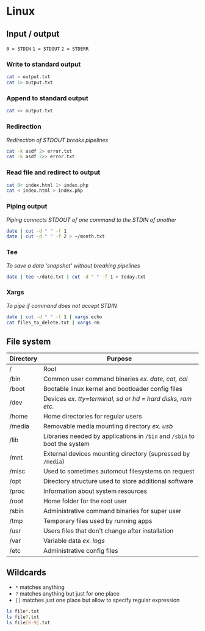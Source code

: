 # Linux

## Input / output
`0 = STDIN`
`1 = STDOUT`
`2 = STDERR`

### Write to standard output
```sh
cat > output.txt
cat 1> output.txt
```

### Append to standard output
```sh
cat >> output.txt
```

### Redirection
_Redirection of STDOUT breaks pipelines_
```sh
cat -k asdf 2> error.txt
cat -k asdf 2>> error.txt
```

### Read file and redirect to output
```sh
cat 0< index.html 1> index.php
cat < index.html > index.php
```

### Piping output
_Piping connects STDOUT of one command to the STDIN of another_
```sh
date | cut -d " " -f 1
date | cut -d " " -f 2 > ~/month.txt
```

### Tee
_To save a data 'snapshot' without breaking pipelines_
```sh
date | tee ~/date.txt | cut -d " " -f 1 > today.txt
```

### Xargs
_To pipe if command does not accept STDIN_
```sh
date | cut -d " " -f 1 | xargs echo
cat files_to_delete.txt | xargs rm
```

## File system

| Directory | Purpose                                                                   |
| ---       | ---                                                                       |
| /         | Root                                                                      |
| /bin      | Common user command binaries _ex. date, cat, cal_                         |
| /boot     | Bootable linux kernel and bootloader config files                         |
| /dev      | Devices _ex. tty=terminal, sd or hd = hard disks, ram etc._               |
| /home     | Home directories for regular users                                        |
| /media    | Removable media mounting directory _ex. usb_                              |
| /lib      | Libraries needed by applications in `/bin` and `/sbin` to boot the system |
| /mnt      | External devices mounting directory (supressed by `/media`)               |
| /misc     | Used to sometimes automout filesystems on request                         |
| /opt      | Directory structure used to store additional software                     |
| /proc     | Information about system resources                                        |
| /root     | Home folder for the root user                                             |
| /sbin     | Administrative command binaries for super user                            |
| /tmp      | Temporary files used by running apps                                      |
| /usr      | Users files that don't change after installation                          |
| /var      | Variable data _ex. logs_                                                  |
| /etc      | Administrative config files                                               |


## Wildcards

- `*` matches anything
- `?` matches anything but just for one place
- `[]` matches just one place but allow to specify regular expression

```sh
ls file*.txt
ls file?.txt
ls file[0-9].txt
```
